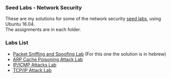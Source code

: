 ### Seed Labs - Network Security
These are my solutions for some of the network security [seed labs](https://seedsecuritylabs.org/), using Ubuntu 16.04.  
The assignments are in each folder.

### Labs List
-  [Packet Sniffing and Spoofing Lab](https://seedsecuritylabs.org/Labs_16.04/Networking/Sniffing_Spoofing/) (For this one the solution is in hebrew)
- [ARP Cache Poisoning Attack Lab](https://seedsecuritylabs.org/Labs_16.04/Networking/ARP_Attack/)
- [IP/ICMP Attacks Lab](https://seedsecuritylabs.org/Labs_16.04/Networking/IP_Attacks/)
- [TCP/IP Attack Lab](https://seedsecuritylabs.org/Labs_16.04/Networking/TCP_Attacks/)
